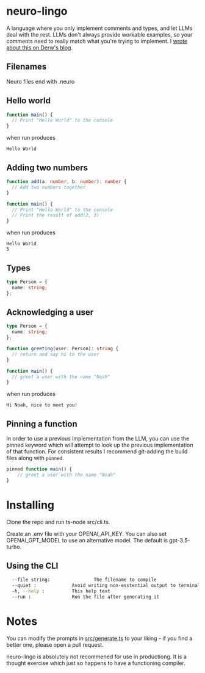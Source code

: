 # neuro-lingo

A language where you only implement comments and types, and let LLMs deal with the rest. LLMs don't always provide workable examples, so your comments need to really match what you're trying to implement. I [wrote about this on Derw's blog](https://derw.substack.com/p/introducing-neuro-lingo-a-llm-powered).

## Filenames

Neuro files end with .neuro

## Hello world

```typescript
function main() {
  // Print "Hello World" to the console
}
```

when run produces

```
Hello World
```

## Adding two numbers

```typescript
function add(a: number, b: number): number {
  // Add two numbers together
}

function main() {
  // Print "Hello World" to the console
  // Print the result of add(2, 3)
}
```

when run produces

```
Hello World
5
```

## Types

```typescript
type Person = {
  name: string;
};
```

## Acknowledging a user

```typescript
type Person = {
  name: string;
};

function greeting(user: Person): string {
  // return and say hi to the user
}

function main() {
  // greet a user with the name "Noah"
}
```

when run produces

```
Hi Noah, nice to meet you!
```

## Pinning a function

In order to use a previous implementation from the LLM, you can use the pinned keyword which will attempt to look up the previous implementation of that function. For consistent results I recommend git-adding the build files along with `pinned`.

```typescript
pinned function main() {
    // greet a user with the name "Noah"
}
```

# Installing

Clone the repo and run ts-node src/cli.ts.

Create an .env file with your OPENAI_API_KEY.
You can also set OPENAI_GPT_MODEL to use an alternative model. The default is gpt-3.5-turbo.

## Using the CLI

```bash
  --file string:                The filename to compile
  --quiet :             Avoid writing non-esstential output to terminal
  -h, --help :          This help text
  --run :               Run the file after generating it
```

# Notes

You can modify the prompts in [src/generate.ts](src/generator.ts) to your liking - if you find a better one, please open a pull request.

neuro-lingo is absolutely not recommened for use in productiong. It is a thought exercise which just so happens to have a functioning compiler.
